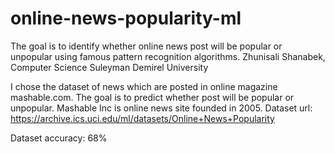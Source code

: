 # online-news-popularity-ml

The goal is to identify whether online news post will be popular or unpopular using famous pattern recognition algorithms.
Zhunisali Shanabek, Computer Science
Suleyman Demirel University


I chose the dataset of news which are posted in online magazine mashable.com.  The goal is to predict whether post will be popular or unpopular.
Mashable Inc is online news site founded in 2005. 
Dataset url: https://archive.ics.uci.edu/ml/datasets/Online+News+Popularity

Dataset accuracy: 68%
